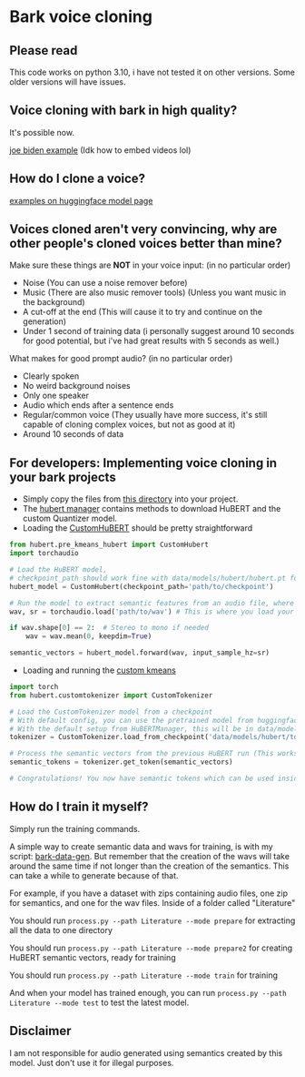 # Bark voice cloning

## Please read
This code works on python 3.10, i have not tested it on other versions. Some older versions will have issues.

## Voice cloning with bark in high quality?
It's possible now.

[joe biden example](https://github.com/gitmylo/bark-voice-cloning-HuBERT-quantizer/raw/master/examples/biden_example.mov) (Idk how to embed videos lol)

## How do I clone a voice?
[examples on huggingface model page](https://huggingface.co/GitMylo/bark-voice-cloning)

## Voices cloned aren't very convincing, why are other people's cloned voices better than mine?
Make sure these things are **NOT** in your voice input: (in no particular order)
* Noise (You can use a noise remover before)
* Music (There are also music remover tools) (Unless you want music in the background)
* A cut-off at the end (This will cause it to try and continue on the generation)
* Under 1 second of training data (i personally suggest around 10 seconds for good potential, but i've had great results with 5 seconds as well.)

What makes for good prompt audio? (in no particular order)
* Clearly spoken
* No weird background noises
* Only one speaker
* Audio which ends after a sentence ends
* Regular/common voice (They usually have more success, it's still capable of cloning complex voices, but not as good at it)
* Around 10 seconds of data

## For developers: Implementing voice cloning in your bark projects
* Simply copy the files from [this directory](https://github.com/gitmylo/bark-voice-cloning-HuBERT-quantizer/tree/master/hubert) into your project.
* The [hubert manager](https://github.com/gitmylo/bark-voice-cloning-HuBERT-quantizer/blob/master/hubert/hubert_manager.py) contains methods to download HuBERT and the custom Quantizer model.
* Loading the [CustomHuBERT](https://github.com/gitmylo/bark-voice-cloning-HuBERT-quantizer/blob/master/hubert/pre_kmeans_hubert.py) should be pretty straightforward
```python
from hubert.pre_kmeans_hubert import CustomHubert
import torchaudio

# Load the HuBERT model,
# checkpoint_path should work fine with data/models/hubert/hubert.pt for the default config
hubert_model = CustomHubert(checkpoint_path='path/to/checkpoint')

# Run the model to extract semantic features from an audio file, where wav is your audio file
wav, sr = torchaudio.load('path/to/wav') # This is where you load your wav, with soundfile or torchaudio for example

if wav.shape[0] == 2:  # Stereo to mono if needed
    wav = wav.mean(0, keepdim=True)

semantic_vectors = hubert_model.forward(wav, input_sample_hz=sr)
```
* Loading and running the [custom kmeans](https://github.com/gitmylo/bark-voice-cloning-HuBERT-quantizer)

```python
import torch
from hubert.customtokenizer import CustomTokenizer

# Load the CustomTokenizer model from a checkpoint
# With default config, you can use the pretrained model from huggingface
# With the default setup from HuBERTManager, this will be in data/models/hubert/tokenizer.pth
tokenizer = CustomTokenizer.load_from_checkpoint('data/models/hubert/tokenizer.pth')  # Automatically uses the right layers

# Process the semantic vectors from the previous HuBERT run (This works in batches, so you can send the entire HuBERT output)
semantic_tokens = tokenizer.get_token(semantic_vectors)

# Congratulations! You now have semantic tokens which can be used inside of a speaker prompt file.
```

## How do I train it myself?
Simply run the training commands.

A simple way to create semantic data and wavs for training, is with my script: [bark-data-gen](https://github.com/gitmylo/bark-data-gen). But remember that the creation of the wavs will take around the same time if not longer than the creation of the semantics. This can take a while to generate because of that.

For example, if you have a dataset with zips containing audio files, one zip for semantics, and one for the wav files. Inside of a folder called "Literature"

You should run `process.py --path Literature --mode prepare` for extracting all the data to one directory

You should run `process.py --path Literature --mode prepare2` for creating HuBERT semantic vectors, ready for training

You should run `process.py --path Literature --mode train` for training

And when your model has trained enough, you can run `process.py --path Literature --mode test` to test the latest model.

## Disclaimer
I am not responsible for audio generated using semantics created by this model. Just don't use it for illegal purposes.
